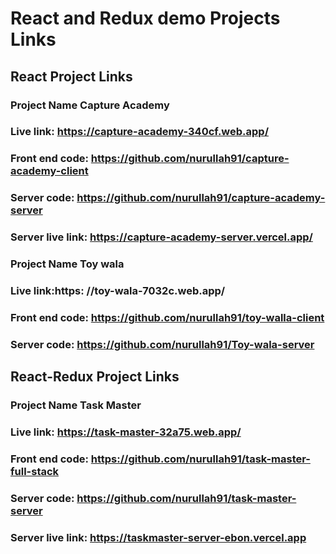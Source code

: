 # React and Redux demo Projects Links

## React Project Links
### Project Name __Capture Academy__
### Live link: https://capture-academy-340cf.web.app/
### Front end code: https://github.com/nurullah91/capture-academy-client
### Server code: https://github.com/nurullah91/capture-academy-server
### Server live link: https://capture-academy-server.vercel.app/

### Project Name __Toy wala__
### Live link:https: //toy-wala-7032c.web.app/
### Front end code: https://github.com/nurullah91/toy-walla-client
### Server code: https://github.com/nurullah91/Toy-wala-server





## React-Redux Project Links
### Project Name __Task Master__
### Live link: https://task-master-32a75.web.app/
### Front end code: https://github.com/nurullah91/task-master-full-stack
### Server code: https://github.com/nurullah91/task-master-server
### Server live link: https://taskmaster-server-ebon.vercel.app


